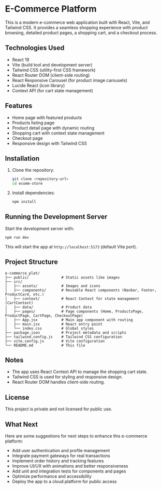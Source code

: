 # E-Commerce Platform

This is a modern e-commerce web application built with React, Vite, and Tailwind CSS. It provides a seamless shopping experience with product browsing, detailed product pages, a shopping cart, and a checkout process.

## Technologies Used

- React 19
- Vite (build tool and development server)
- Tailwind CSS (utility-first CSS framework)
- React Router DOM (client-side routing)
- React Responsive Carousel (for product image carousels)
- Lucide React (icon library)
- Context API (for cart state management)

## Features

- Home page with featured products
- Products listing page
- Product detail page with dynamic routing
- Shopping cart with context state management
- Checkout page
- Responsive design with Tailwind CSS

## Installation

1. Clone the repository:
   ```bash
   git clone <repository-url>
   cd ecomm-store
   ```

2. Install dependencies:
   ```bash
   npm install
   ```

## Running the Development Server

Start the development server with:

```bash
npm run dev
```

This will start the app at `http://localhost:5173` (default Vite port).

## Project Structure

```
e-commerce_plat/
├── public/               # Static assets like images
├── src/
│   ├── assets/           # Images and icons
│   ├── components/       # Reusable React components (Navbar, Footer, ProductCard, etc.)
│   ├── context/          # React Context for state management (CartContext)
│   ├── data/             # Product data
│   ├── pages/            # Page components (Home, ProductsPage, ProductPage, CartPage, CheckoutPage)
│   ├── App.jsx           # Main app component with routing
│   ├── main.jsx          # React entry point
│   └── index.css         # Global styles
├── package.json          # Project metadata and scripts
├── tailwind.config.js    # Tailwind CSS configuration
├── vite.config.js        # Vite configuration
└── README.md             # This file
```

## Notes

- The app uses React Context API to manage the shopping cart state.
- Tailwind CSS is used for styling and responsive design.
- React Router DOM handles client-side routing.

## License

This project is private and not licensed for public use.

## What Next

Here are some suggestions for next steps to enhance this e-commerce platform:

- Add user authentication and profile management
- Integrate payment gateways for real transactions
- Implement order history and tracking features
- Improve UI/UX with animations and better responsiveness
- Add unit and integration tests for components and pages
- Optimize performance and accessibility
- Deploy the app to a cloud platform for public access

